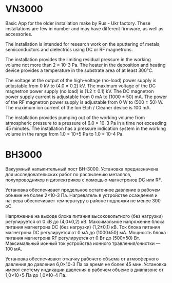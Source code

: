 # VN3000
Basic App for the older installation make by Rus - Ukr factory. These installations are few in number and may have different firmware, as well as accessories.

The installation is intended for research work on the sputtering of metals, semiconductors and dielectrics using DC or RF magnetrons.

The installation provides the limiting residual pressure in the working volume not more than 2 × 10-3 Pa.
The heater in the deposition and heating device provides a temperature in the substrate area of at least 300°C.

The voltage at the output of the high-voltage (no-load) power supply is adjustable from 0 kV to (4.0 ± 0.2) kV.
The maximum voltage of the DC magnetron power supply (no load) is (1.2 ± 0.1) kV.
The DC magnetron power supply current is adjustable from 0 mA to (1000 ± 50) mA.
The power of the RF magnetron power supply is adjustable from 0 W to (500 ± 50) W.
The maximum ion current of the Ion Etch / Cleaner device is 100 mA.

The installation provides pumping out of the working volume from atmospheric pressure to a pressure of 6.0 × 10-3 Pa in a time not exceeding 45 minutes.
The installation has a pressure indication system in the working volume in the range from 1.0 × 10+5 Pa to 1.0 × 10-4 Pa.

# ВН3000
Вакуумный напылительный пост ВН-3000. Установка предназначена для исследовательских работ по распылению металлов, полупроводников и диэлектриков с помощью магнетронов DC или RF.

Установка обеспечивает предельное остаточное давление в рабочем объеме не более 2×10-3 Па.
Нагреватель в устройстве осаждения и нагрева обеспечивает температуру в районе подложки не менее 300 оС.

Напряжение на выходе блока питания высоковольтного (без нагрузки) регулируется от 0 кВ до (4,0±0,2) кВ.
Максимальное напряжение блока питания магнетрона DC (без нагрузки) (1,2±0,1) кВ.
Ток блока питания магнетрона DC регулируется от 0 мА до (1000±50) мА.
Мощность блока питания магнетрона RF регулируется от 0 Вт до (500±50) Вт.
Максимальный ионный ток устройства ионного травления/очистки — 100 мA.

Установка обеспечивают откачку рабочего объема от атмосферного давления до давления 6,0×10-3 Па за время не более 45 мин.
Установка имеют систему индикации давления в рабочем объеме в диапазоне от 1,0×10+5 Па до 1,0×10-4 Па.
